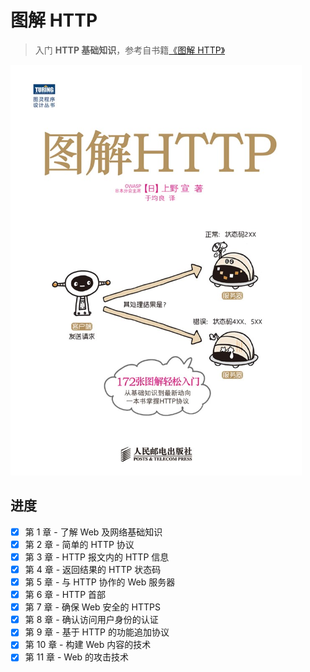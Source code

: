 # 图解 HTTP

> 入门 **HTTP 基础知识**，参考自书籍[《图解 HTTP》](https://book.douban.com/subject/25863515/)

![1542182734376](assets/1542182734376.png)

## 进度

- [x] 第 1 章 - 了解 Web 及网络基础知识
- [x] 第 2 章 - 简单的 HTTP 协议
- [x] 第 3 章 - HTTP 报文内的 HTTP 信息
- [x] 第 4 章 - 返回结果的 HTTP 状态码
- [x] 第 5 章 - 与 HTTP 协作的 Web 服务器
- [x] 第 6 章 - HTTP 首部
- [x] 第 7 章 - 确保 Web 安全的 HTTPS
- [x] 第 8 章 - 确认访问用户身份的认证
- [x] 第 9 章 - 基于 HTTP 的功能追加协议
- [x] 第 10 章 - 构建 Web 内容的技术
- [x] 第 11 章 - Web 的攻击技术